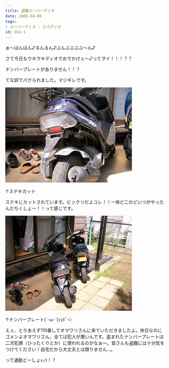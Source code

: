 ```yaml
---
title: 盗難スーパーディオ
date: 2005-04-09
tags:
- スーパーディオ - ひろディオ
id: dio-1
---
```



<p class="sentence">ぁ～はんはん♪るんるん♪ぶんぶぶぶぶ～ん♪</p>
<p class="sentence">さて今日もウキウキディオでおでかけぇ～♪ってヲイ！！！？？</p>
<p class="sentence huge">ナンバープレートがありません！！？</p>
<p class="sentence spacing10">てな訳でパクられました。マジギレです。</p>
<div class="center spacing"><img src="/photo/diary/2005.04.09_zx1.jpg" alt=""></div>
<p class="sentence">↑ステキカット</p>
<p class="sentence spacing10">ステキにカットされています。ビックリだよコレ！！一体どこのどいつがやったんだちくしょー！！って感じです。</p>
<div class="center spacing"><img src="/photo/diary/2005.04.09_zx2.jpg" alt=""></div>
<p class="sentence">↑ナンバープレート(´･ω･`)ｼｮﾎﾞｰﾝ</p>
<p class="sentence">えぇ、とりあえず110番してオマワリさんに来ていただきましたよ。休日なのにゴメンよオマワリさん、全ては犯人が悪いんです。盗まれたナンバープレートは二次犯罪（ひったくりとか）に使われるのかなぁ～。皆さんも盗難には十分気をつけてください！自宅だから大丈夫とは限りません...。</p>
<p class="sentence">って通勤どーしょｫｨﾗ！？</p>
